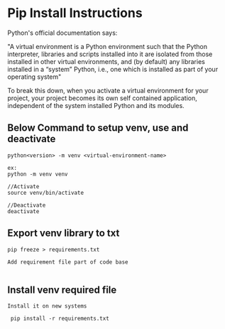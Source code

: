 # Pip Install Instructions

Python's official documentation says:

"A virtual environment is a Python environment such that the Python interpreter, libraries and scripts installed into it are isolated from those installed in other virtual environments, and (by default) any libraries installed in a “system” Python, i.e., one which is installed as part of your operating system"

To break this down, when you activate a virtual environment for your project, your project becomes its own self contained application, independent of the system installed Python and its modules. 

## Below Command to setup venv, use and deactivate

```
python<version> -m venv <virtual-environment-name>

ex:
python -m venv venv

//Activate
source venv/bin/activate

//Deactivate
deactivate

```

## Export venv library to txt
```
pip freeze > requirements.txt

Add requirement file part of code base


```

## Install venv required file
```
Install it on new systems

 pip install -r requirements.txt
```
